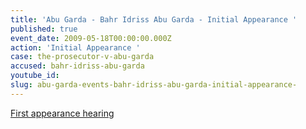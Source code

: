 ```yaml
---
title: 'Abu Garda - Bahr Idriss Abu Garda - Initial Appearance '
published: true
event_date: 2009-05-18T00:00:00.000Z
action: 'Initial Appearance '
case: the-prosecutor-v-abu-garda
accused: bahr-idriss-abu-garda
youtube_id:
slug: abu-garda-events-bahr-idriss-abu-garda-initial-appearance-
---
```



[First appearance hearing](https://youtu.be/4aqWt5VuzRc)